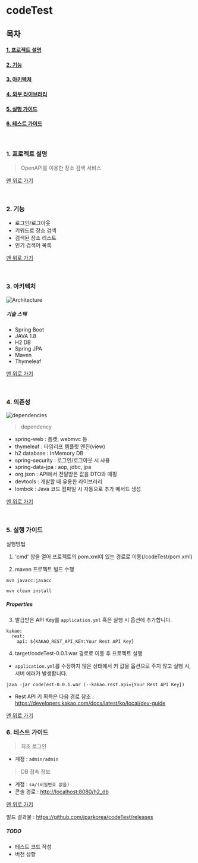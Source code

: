 <a name="top">

# codeTest

</a>

## 목차

#### [1. 프로젝트 설명](#about_project)
#### [2. 기능](#functions)
#### [3. 아키텍처](#architecture)
#### [4. 외부 라이브러리](#dependency)
#### [5. 실행 가이드](#install_guide)
#### [6. 테스트 가이드](#test_guide)


</br>

<a name="about_project">

### 1. 프로젝트 설명

</a>

 > OpenAPI를 이용한 장소 검색 서비스
 
[맨 위로 가기](#top)
</br>

</br>

<a name="functions">

### 2. 기능
 - 로그인/로그아웃
 - 키워드로 장소 검색
 - 검색된 장소 리스트
 - 인기 검색어 목록
 
</a>


[맨 위로 가기](#top)
</br>

</br>

<a name="architecture">

### 3. 아키텍처

</a>

![Architecture](https://user-images.githubusercontent.com/24487772/93759119-98d08700-fc44-11ea-9b93-da5d9cbd9b3a.PNG)

##### 기술 스택
 - Spring Boot
 - JAVA 1.8
 - H2 DB
 - Spring JPA
 - Maven
 - Thymeleaf

[맨 위로 가기](#top)
</br>

</br>

<a name="dependency">

### 4. 의존성
</a>

![dependencies](https://user-images.githubusercontent.com/24487772/93759147-a423b280-fc44-11ea-8d72-ca858dd6ccf1.PNG)

 > dependency
 - spring-web : 톰캣, webmvc 등
 - thymeleaf : 타임리프 템플릿 엔진(view)
 - h2 database : InMemory DB
 - spring-security : 로그인/로그아웃 시 사용
 - spring-data-jpa : aop, jdbc, jpa
 - org.json : API에서 전달받은 값을 DTO와 매핑
 - devtools : 개발할 때 유용한 라이브러리
 - lombok : Java 코드 컴파일 시 자동으로 추가 메서드 생성

[맨 위로 가기](#top)
</br>

</br>

<a name="install_guide">

### 5. 실행 가이드

</a>

실행방법
1) 'cmd' 창을 열어 프로젝트의 pom.xml이 있는 경로로 이동(/codeTest/pom.xml)

2) maven 프로젝트 빌드 수행
```
mvn javacc:javacc
```
```
mvn clean install
```

##### Properties
3) 발급받은 API Key를 `application.yml` 혹은 실행 시 옵션에 추가합니다.
```
kakao:
  rest:
    api: ${KAKAO_REST_API_KEY:Your Rest API Key}  
```

4) target/codeTest-0.0.1.war 경로로 이동 후 프로젝트 실행
 - `application.yml`를 수정하지 않은 상태에서 키 값을 옵션으로 주지 않고 실행 시, 서버 에러가 발생합니다.
```
java -jar codeTest-0.0.1.war (--kakao.rest.api={Your Rest API Key})
```
* Rest API 키 획득은 다음 경로 참조 : <https://developers.kakao.com/docs/latest/ko/local/dev-guide>

[맨 위로 가기](#top)
</br>

<a name="test_guide">

### 6. 테스트 가이드

</a>

 > 최초 로그인
 - 계정 : `admin/admin`
 
 > DB 접속 정보
 - 계정 : `sa/(비밀번호 없음)`
 - 콘솔 경로 : <http://localhost:8080/h2_db>
 
[맨 위로 가기](#top)
</br>

빌드 결과물 : <https://github.com/jparkorea/codeTest/releases>

##### TODO
 - 테스트 코드 작성
 - 버전 상향
